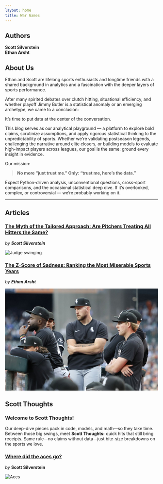 ```yaml
---
layout: home
title: War Games
---
```


## Authors

**Scott Silverstein**  
**Ethan Arsht**

## About Us

Ethan and Scott are lifelong sports enthusiasts and longtime friends with a shared background in analytics and a fascination with the deeper layers of sports performance.

After many spirited debates over clutch hitting, situational efficiency, and whether playoff Jimmy Butler is a statistical anomaly or an emerging archetype, we came to a conclusion:

It’s time to put data at the center of the conversation.

This blog serves as our analytical playground — a platform to explore bold claims, scrutinize assumptions, and apply rigorous statistical thinking to the unpredictability of sports. Whether we're validating postseason legends, challenging the narrative around elite closers, or building models to evaluate high-impact players across leagues, our goal is the same: ground every insight in evidence.

Our mission:

> **No more “just trust me.” Only: “trust me, here’s the data.”**

Expect Python-driven analysis, unconventional questions, cross-sport comparisons, and the occasional statistical deep dive. If it’s overlooked, complex, or controversial — we’re probably working on it.

---

## Articles

### [The Myth of the Tailored Approach: Are Pitchers Treating All Hitters the Same?](https://silvesco94.github.io/Myth-of-the-Tailored-Approach/)
*by **Scott Silverstein***

![Judge swinging](https://raw.githubusercontent.com/silvesco94/war_games/main/assets/images/1.jpeg)

### [The Z-Score of Sadness: Ranking the Most Miserable Sports Years](https://ethanarsht.github.io/sports_index/)
*by **Ethan Arsht***

![White Sox](https://raw.githubusercontent.com/silvesco94/war_games/main/assets/images/2174756930.0.jpg)


## Scott Thoughts 

### Welcome to Scott Thoughts! 

Our deep-dive pieces pack in code, models, and math—so they take time. Between those big swings, meet **Scott Thoughts:** quick hits that still bring receipts. Same rule—no claims without data—just bite-size breakdowns on the sports we love.

### [Where did the aces go?](https://silvesco94.github.io/Where-did-the-aces-go-/)
*by* **Scott Silverstein**

![Aces](/war_games/assets/images/aces_pic1.jpg)



